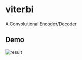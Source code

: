 # viterbi
A Convolutional Encoder/Decoder  

## Demo

![result](https://github.com/somnus0208/viterbi/tty.gif)
